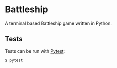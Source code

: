 # Battleship

A terminal based Battleship game written in Python.

## Tests

Tests can be run with [Pytest](https://github.com/pytest-dev/pytest):

```bash
$ pytest
```